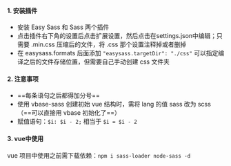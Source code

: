 #### 1. 安装插件

- 安装 Easy Sass 和 Sass 两个插件
- 点击插件右下角的设置后点击扩展设置，然后点击在settings.json中编辑；只需要 .min.css 压缩后的文件，将 .css 那个设置注释掉或者删掉
- 在 easysass.formats 后面添加 `"easysass.targetDir": "./css"` 可以指定编译之后的文件存储位置，但需要自己手动创建 css 文件夹



#### 2. 注意事项

- ==每条语句之后都得加分号==
- 使用 vbase-sass 创建初始 vue 结构时，需将 lang 的值 sass 改为 scss（==可以直接用 vbase 初始化了==）
- 赋值语句：`$i: $i - 2;`  相当于 `$i = $i - 2`





#### 3. vue中使用

vue 项目中使用之前需下载依赖：`npm i sass-loader node-sass -d`